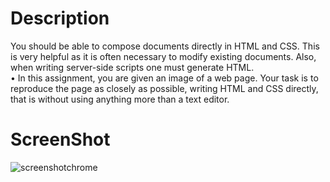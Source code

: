 # Description
You should be able to compose documents directly in HTML and
CSS. This is very helpful as it is often necessary to modify existing
documents. Also, when writing server-side scripts one must generate
HTML.<br>
• In this assignment, you are given an image of a web page. Your
task is to reproduce the page as closely as possible, writing
HTML and CSS directly, that is without using anything more
than a text editor.
# ScreenShot
![screenshotchrome](https://user-images.githubusercontent.com/31294543/34401961-7fc5f6c8-eb53-11e7-8a61-067a9cb90c14.png)
